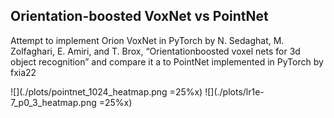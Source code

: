 ## Orientation-boosted VoxNet vs PointNet
Attempt to implement Orion VoxNet in PyTorch by N. Sedaghat, M. Zolfaghari, E. Amiri, and T. Brox, “Orientationboosted voxel nets for 3d object recognition” and compare it a to PointNet implemented in PyTorch by fxia22

![](./plots/pointnet_1024_heatmap.png =25%x) ![](./plots/lr1e-7_p0_3_heatmap.png =25%x)

